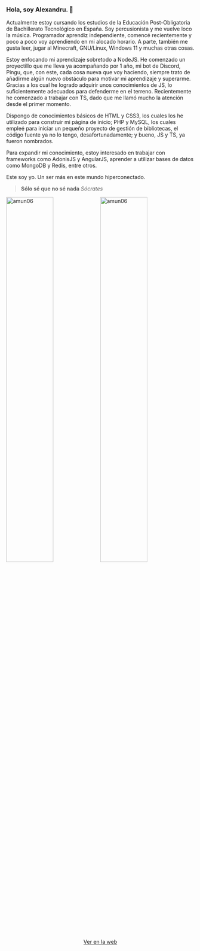 ### Hola, soy Alexandru. 👋

Actualmente estoy cursando los estudios de la Educación Post-Obligatoria de Bachillerato Tecnológico en España. Soy percusionista y me vuelve loco la música. Programador aprendiz independiente, comencé recientemente y poco a poco voy aprendiendo en mi alocado horario. A parte, también me gusta leer, jugar al Minecraft, GNU/Linux, Windows 11 y muchas otras cosas.

Estoy enfocando mi aprendizaje sobretodo a NodeJS. He comenzado un proyectillo que me lleva ya acompañando por 1 año, mi bot de Discord, Pingu, que, con este, cada cosa nueva que voy haciendo, siempre trato de añadirme algún nuevo obstáculo para motivar mi aprendizaje y superarme. Gracias a los cual he logrado adquirir unos conocimientos de JS, lo suficientemente adecuados para defenderme en el terreno. Recientemente he comenzado a trabajar con TS, dado que me llamó mucho la atención desde el primer momento.

Dispongo de conocimientos básicos de HTML y CSS3, los cuales los he utilizado para construir mi página de inicio; PHP y MySQL, los cuales empleé para iniciar un pequeño proyecto de gestión de bibliotecas, el código fuente ya no lo tengo, desafortunadamente; y bueno, JS y TS, ya fueron nombrados.

Para expandir mi conocimiento, estoy interesado en trabajar con frameworks como AdonisJS y AngularJS, aprender a utilizar bases de datos como MongoDB y Redis, entre otros.

Este soy yo. Un ser más en este mundo hiperconectado.

> **Sólo sé que no sé nada**
> *Sócrates*


<div><img width="50%" height="auto" src="https://github-readme-stats.vercel.app/api?username=amun06&show_icons=true&locale=en" alt="amun06" /><img src="https://github-readme-streak-stats.herokuapp.com/?user=amun06&" alt="amun06" width="50%" height="auto"/></div>

<br>
<p align="center">
<a href="https://atheodor.muntenas.es" target="blank">Ver en la web</a>
</p>

